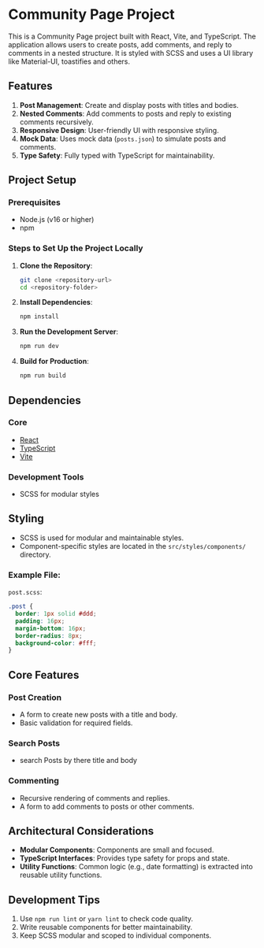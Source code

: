# Community Page Project

This is a Community Page project built with React, Vite, and TypeScript. The application allows users to create posts, add comments, and reply to comments in a nested structure. It is styled with SCSS and uses a UI library like Material-UI, toastifies and others.

## Features

1. **Post Management**: Create and display posts with titles and bodies.
2. **Nested Comments**: Add comments to posts and reply to existing comments recursively.
3. **Responsive Design**: User-friendly UI with responsive styling.
4. **Mock Data**: Uses mock data (`posts.json`) to simulate posts and comments.
5. **Type Safety**: Fully typed with TypeScript for maintainability.

## Project Setup

### Prerequisites

- Node.js (v16 or higher)
- npm

### Steps to Set Up the Project Locally

1. **Clone the Repository**:

   ```bash
   git clone <repository-url>
   cd <repository-folder>
   ```

2. **Install Dependencies**:

   ```bash
   npm install
   ```

3. **Run the Development Server**:

   ```bash
   npm run dev
   ```

4. **Build for Production**:
   ```bash
   npm run build
   ```

## Dependencies

### Core

- [React](https://reactjs.org/)
- [TypeScript](https://www.typescriptlang.org/)
- [Vite](https://vitejs.dev/)

### Development Tools

- SCSS for modular styles

## Styling

- SCSS is used for modular and maintainable styles.
- Component-specific styles are located in the `src/styles/components/` directory.

### Example File:

`post.scss`:

```scss
.post {
  border: 1px solid #ddd;
  padding: 16px;
  margin-bottom: 16px;
  border-radius: 8px;
  background-color: #fff;
}
```

## Core Features

### Post Creation

- A form to create new posts with a title and body.
- Basic validation for required fields.

### Search Posts

- search Posts by there title and body

### Commenting

- Recursive rendering of comments and replies.
- A form to add comments to posts or other comments.

## Architectural Considerations

- **Modular Components**: Components are small and focused.
- **TypeScript Interfaces**: Provides type safety for props and state.
- **Utility Functions**: Common logic (e.g., date formatting) is extracted into reusable utility functions.

## Development Tips

1. Use `npm run lint` or `yarn lint` to check code quality.
2. Write reusable components for better maintainability.
3. Keep SCSS modular and scoped to individual components.

